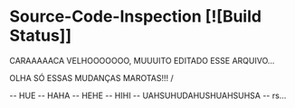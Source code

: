 Source-Code-Inspection [![Build Status]]
======================

CARAAAAACA VELHOOOOOOO, MUUUITO EDITADO ESSE ARQUIVO...




OLHA SÓ ESSAS MUDANÇAS MAROTAS!!! \/

-- HUE
-- HAHA
-- HEHE
-- HIHI
-- UAHSUHUDAHUSHUAHSUHSA
-- rs... 
